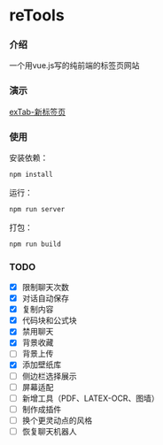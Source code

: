 # reTools

### 介绍

一个用vue.js写的纯前端的标签页网站

### 演示

[exTab-新标签页](https://tab.extord.space/)

### 使用

安装依赖：

```bash
npm install
```

运行：

```bash
npm run server
```



打包：

```bash
npm run build
```

### TODO

- [x] 限制聊天次数
- [x] 对话自动保存
- [x] 复制内容
- [x] 代码块和公式块
- [x] 禁用聊天
- [x] 背景收藏
- [ ] 背景上传
- [x] 添加壁纸库
- [ ] 侧边栏选择展示
- [ ] 屏幕适配
- [ ] 新增工具（PDF、LATEX-OCR、图墙）
- [ ] 制作成插件
- [ ] 换个更灵动点的风格
- [ ] 恢复聊天机器人
